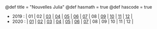 @def title = "Nouvelles Julia"
@def hasmath = true
@def hascode = true

- 2019 : | 01
| 02
| [03](/pages/2019_03/) 
| [04](/pages/2019_04/) 
| [05](/pages/2019_05/) 
| [06](/pages/2019_06/) 
| [07](/pages/2019_07/) 
| 08
| [09](/pages/2019_09/) 
| [10](/pages/2019_10/) 
| [11](/pages/2019_11/) 
| [12](/pages/2019_12/)  |
- 2020 : | [01](/pages/2020_01/)
| [02](/pages/2020_02/)
| [03](/pages/2020_03/)
| [04](/pages/2020_04/)
| [05](/pages/2020_05/)
| [06](/pages/2020_06/)
| [07](/pages/2020_07/)
| 08 
| 09 
| 10 
| 11 
| 12 |
